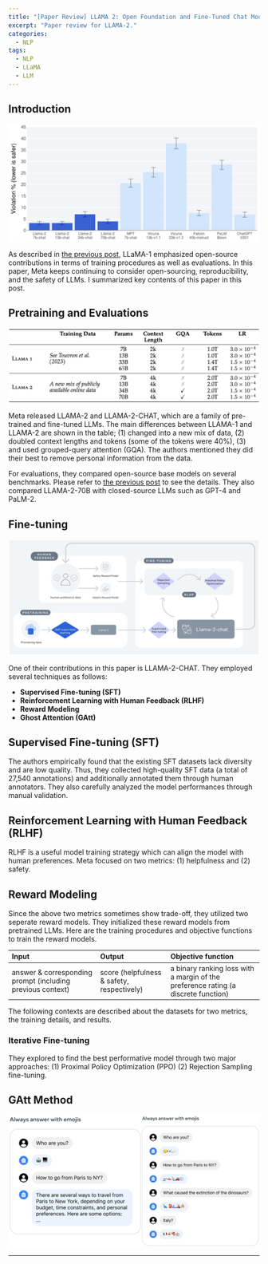 ```yaml
---
title: "[Paper Review] LLAMA 2: Open Foundation and Fine-Tuned Chat Models"
excerpt: "Paper review for LLAMA-2."
categories:
  - NLP
tags:
  - NLP
  - LLaMA
  - LLM
---
```


## Introduction

![img](/images/posts/2023-11-29-llama2/llama2_safety.png)

As described in [the previous post](https://hahminlew.github.io/nlp/llama/), LLaMA-1 emphasized open-source contributions in terms of training procedures as well as evaluations.
In this paper, Meta keeps continuing to consider open-sourcing, reproducibility, and the safety of LLMs.
I summarized key contents of this paper in this post.

## Pretraining and Evaluations

![img](/images/posts/2023-11-29-llama2/llama2_difference.png)

Meta released LLAMA-2 and LLAMA-2-CHAT, which are a family of pre-trained and fine-tuned LLMs.
The main differences between LLAMA-1 and LLAMA-2 are shown in the table; (1) changed into a new mix of data, (2) doubled context lengths and tokens (some of the tokens were 40%), (3) and used grouped-query attention (GQA).
The authors mentioned they did their best to remove personal information from the data.

For evaluations, they compared open-source base models on several benchmarks. 
Please refer to [the previous post](https://hahminlew.github.io/nlp/llama/#evaluations) to see the details.
They also compared LLAMA-2-70B with closed-source LLMs such as GPT-4 and PaLM-2.

## Fine-tuning

![img](/images/posts/2023-11-29-llama2/llama2chat_training.png)

One of their contributions in this paper is LLAMA-2-CHAT.
They employed several techniques as follows:

- **Supervised Fine-tuning (SFT)**
- **Reinforcement Learning with Human Feedback (RLHF)**
- **Reward Modeling**
- **Ghost Attention (GAtt)**

## Supervised Fine-tuning (SFT)
The authors empirically found that the existing SFT datasets lack diversity and are low quality.
Thus, they collected high-quality SFT data (a total of 27,540 annotations) and additionally annotated them through human annotators.
They also carefully analyzed the model performances through manual validation.

## Reinforcement Learning with Human Feedback (RLHF) 
RLHF is a useful model training strategy which can align the model with human preferences.
Meta focused on two metrics: (1) helpfulness and (2) safety.

## Reward Modeling
Since the above two metrics sometimes show trade-off, they utilized two seperate reward models.
They initialized these reward models from pretrained LLMs.
Here are the training procedures and objective functions to train the reward models.

|Input|Output|Objective function|
|:---|:---|:---|
|answer & corresponding prompt (including previous context)|score (helpfulness & safety, respectively)|a binary ranking loss with a margin of the preference rating (a discrete function)|

The following contexts are described about the datasets for two metrics, the training details, and results.

### Iterative Fine-tuning
They explored to find the best performative model through two major approaches: (1) Proximal Policy Optimization (PPO) (2) Rejection Sampling fine-tuning.

## GAtt Method

![img](/images/posts/2023-11-29-llama2/llama2_GAtt.png)

***
